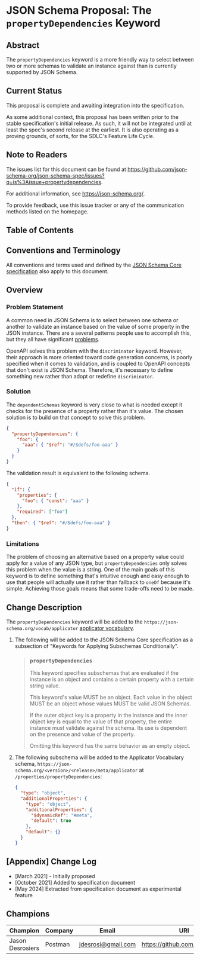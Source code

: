 # JSON Schema Proposal: The `propertyDependencies` Keyword

## Abstract

The `propertyDependencies` keyword is a more friendly way to select between two
or more schemas to validate an instance against than is currently supported by
JSON Schema.

## Current Status

This proposal is complete and awaiting integration into the specification.

As some additional context, this proposal has been written prior to the stable
specification's initial release. As such, it will not be integrated until at
least the spec's second release at the earliest. It is also operating as a
proving grounds, of sorts, for the SDLC's Feature Life Cycle.

## Note to Readers

The issues list for this document can be found at
<https://github.com/json-schema-org/json-schema-spec/issues?q=is%3Aissue+propertydependencies>.

For additional information, see <https://json-schema.org/>.

To provide feedback, use this issue tracker or any of the communication methods
listed on the homepage.

## Table of Contents

## Conventions and Terminology

All conventions and terms used and defined by the [JSON Schema Core
specification](../jsonschema-core.html) also apply to this document.

## Overview

### Problem Statement

A common need in JSON Schema is to select between one schema or another to
validate an instance based on the value of some property in the JSON instance.
There are a several patterns people use to accomplish this, but they all have
significant [problems](propertyDependencies-adr.md#problems). <!-- Update when
moving ADR -->

OpenAPI solves this problem with the `discriminator` keyword. However, their
approach is more oriented toward code generation concerns, is poorly specified
when it comes to validation, and is coupled to OpenAPI concepts that don't exist
is JSON Schema. Therefore, it's necessary to define something new rather than
adopt or redefine `discriminator`.

### Solution

The `dependentSchemas` keyword is very close to what is needed except it checks
for the presence of a property rather than it's value. The chosen solution is to
build on that concept to solve this problem.

```json
{
  "propertyDependencies": {
    "foo": {
      "aaa": { "$ref": "#/$defs/foo-aaa" }
    }
  }
}
```

The validation result is equivalent to the following schema.

```json
{
  "if": {
    "properties": {
      "foo": { "const": "aaa" }
    },
    "required": ["foo"]
  },
  "then": { "$ref": "#/$defs/foo-aaa" }
}
```

### Limitations

The problem of choosing an alternative based on a property value could apply for
a value of any JSON type, but `propertyDependencies` only solves this problem
when the value is a string. One of the main goals of this keyword is to define
something that's intuitive enough and easy enough to use that people will
actually use it rather than fallback to `oneOf` because it's simple. Achieving
those goals means that some trade-offs need to be made.

## Change Description

The `propertyDependencies` keyword will be added to the
`https://json-schema.org/vocab/applicator` [applicator
vocabulary](../jsonschema-core.html#applicatorvocab).

1.  The following will be added to the JSON Schema Core specification as a
subsection of "Keywords for Applying Subschemas Conditionally".
    > ### `propertyDependencies`
    >
    > This keyword specifies subschemas that are evaluated if the instance is an
    > object and contains a certain property with a certain string value.
    >
    > This keyword's value MUST be an object. Each value in the object MUST be
    > an object whose values MUST be valid JSON Schemas.
    >
    > If the outer object key is a property in the instance and the inner object
    > key is equal to the value of that property, the entire instance must
    > validate against the schema. Its use is dependent on the presence and
    > value of the property.
    >
    > Omitting this keyword has the same behavior as an empty object.

2.  The following subschema will be added to the Applicator Vocabulary schema,
   `https://json-schema.org/<version>/<release>/meta/applicator` at
   `/properties/propertyDependencies`:

    ```json
    {
      "type": "object",
      "additionalProperties": {
        "type": "object",
        "additionalProperties": {
          "$dynamicRef": "#meta",
          "default": true
        },
        "default": {}
      }
    }
    ```

## [Appendix] Change Log

- [March 2021] - Initially proposed
- [October 2021] Added to specification document
- [May 2024] Extracted from specification document as experimental feature

## Champions

| Champion                   | Company | Email                | URI                              |
|----------------------------|---------|----------------------|----------------------------------|
| Jason Desrosiers           | Postman | <jdesrosi@gmail.com> | <https://github.com/jdesrosiers> |

